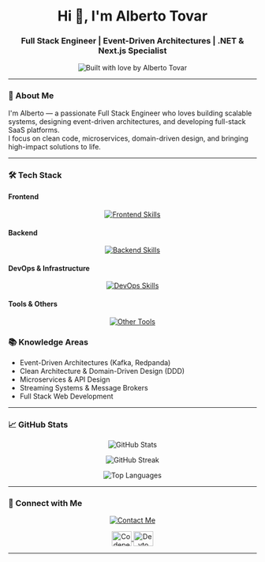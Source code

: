 <h1 align="center">Hi 👋, I'm Alberto Tovar</h1>
<h3 align="center">Full Stack Engineer | Event-Driven Architectures | .NET & Next.js Specialist</h3>

<p align="center">
  <img src="https://img.shields.io/badge/Built%20with%20❤️%20by-Alberto%20Tovar-blueviolet?style=for-the-badge" alt="Built with love by Alberto Tovar" />
</p>

---

### 🚀 About Me

I'm Alberto — a passionate Full Stack Engineer who loves building scalable systems, designing event-driven architectures, and developing full-stack SaaS platforms.  
I focus on clean code, microservices, domain-driven design, and bringing high-impact solutions to life.

---

### 🛠️ Tech Stack

#### Frontend
<p align="center">
  <a href="#"><img src="https://skillicons.dev/icons?i=react,nextjs,vue,html,css,js,ts,tailwind,bootstrap" alt="Frontend Skills" /></a>
</p>

#### Backend
<p align="center">
  <a href="#"><img src="https://skillicons.dev/icons?i=dotnet,nodejs,express,nestjs,postgres,mongodb,mysql,spring,java" alt="Backend Skills" /></a>
</p>



#### DevOps & Infrastructure
<p align="center">
  <a href="#"><img src="https://skillicons.dev/icons?i=docker,kubernetes,aws,gcp,redis,kafka,rabbitmq,terraform,ansible" alt="DevOps Skills" /></a>
</p>

#### Tools & Others
<p align="center">
  <a href="#"><img src="https://skillicons.dev/icons?i=git,github,gitlab,linux,figma,vscode,vercel,graphql" alt="Other Tools" /></a>
</p>


### 📚 Knowledge Areas

- Event-Driven Architectures (Kafka, Redpanda)
- Clean Architecture & Domain-Driven Design (DDD)
- Microservices & API Design
- Streaming Systems & Message Brokers
- Full Stack Web Development

---

### 📈 GitHub Stats

<p align="center">
  <img src="https://github-readme-stats.vercel.app/api?username=tovarapvp&show_icons=true&theme=radical" alt="GitHub Stats" />
</p>
<p align="center">
  <img src="https://github-readme-streak-stats.herokuapp.com/?user=tovarapvp&theme=radical" alt="GitHub Streak" />
</p>
<p align="center">
  <img src="https://github-readme-stats.vercel.app/api/top-langs/?username=tovarapvp&layout=compact&theme=radical" alt="Top Languages" />
</p>

---

### 🤝 Connect with Me

<p align="center">
  <a href="mailto:ajtovar1998@gmail.com">
    <img src="https://img.shields.io/badge/Contact%20Me-Email-blue?style=for-the-badge&logo=gmail" alt="Contact Me"/>
  </a>
</p>

<p align="center">
  <a href="https://codepen.io/tovarapvp" target="blank">
    <img align="center" src="https://raw.githubusercontent.com/rahuldkjain/github-profile-readme-generator/master/src/images/icons/Social/codepen.svg" alt="Codepen" height="30" width="40" />
  </a>
  <a href="https://dev.to/tovarapvp" target="blank">
    <img align="center" src="https://raw.githubusercontent.com/rahuldkjain/github-profile-readme-generator/master/src/images/icons/Social/devto.svg" alt="Devto" height="30" width="40" />
  </a>
</p>

---
